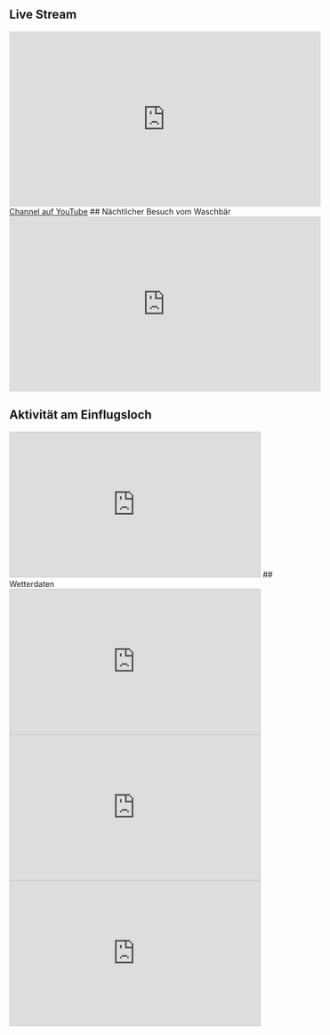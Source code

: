 ## Live Stream
<iframe width="560" height="315" src="https://www.youtube.com/embed/live_stream?channel=UC7yyUXVOtpoqOYlfLAHYFpA" frameborder="0" allowfullscreen></iframe>
<a href="https://www.youtube.com/channel/UC7yyUXVOtpoqOYlfLAHYFpA">Channel auf YouTube</a>
## Nächtlicher Besuch vom Waschbär
<iframe width="560" height="315" src="https://www.youtube.com/embed/BI52k_CWJcw?start=13940" frameborder="0" allowfullscreen></iframe>

## Aktivität am Einflugsloch
<iframe width="450" height="260" style="border: 1px solid #cccccc;" src="http://api.thingspeak.com/channels/62475/charts/5?width=450&height=260&sum=10&days=10&dynamic=true&type=column&yaxis=Aktivit%C3%A4t&xaxis=Datum&title=Einflugsloch" ></iframe>
## Wetterdaten
<iframe width="450" height="260" style="border: 1px solid #cccccc;" src="http://api.thingspeak.com/channels/62475/charts/2?width=450&height=260&days=10&dynamic=true&yaxis=%C2%B0C&xaxis=Datum&title=Temperatur" ></iframe>
<iframe width="450" height="260" style="border: 1px solid #cccccc;" src="http://api.thingspeak.com/channels/62475/charts/3?width=450&height=260&days=10&dynamic=true&yaxis=Pascal&xaxis=Datum&title=Luftdruck" ></iframe>
<iframe width="450" height="260" style="border: 1px solid #cccccc;" src="http://api.thingspeak.com/channels/62475/charts/4?width=450&height=260&days=10&dynamic=true&yaxis=Prozent&xaxis=Datum&title=Luftfeuchtigkeit" ></iframe>

